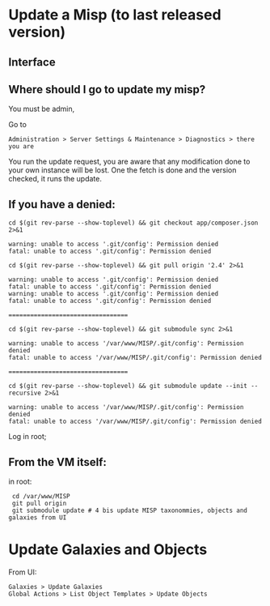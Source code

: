 # Update a Misp (to last released version)

## Interface

## Where should I go to update my misp?

You must be admin,

Go to 
~~~
Administration > Server Settings & Maintenance > Diagnostics > there you are
~~~

You run the update request, you are aware that any modification done to your own instance will be lost. One the fetch is done and the version checked, it runs the update.

## If you have a denied:

~~~
cd $(git rev-parse --show-toplevel) && git checkout app/composer.json 2>&1

warning: unable to access '.git/config': Permission denied
fatal: unable to access '.git/config': Permission denied

cd $(git rev-parse --show-toplevel) && git pull origin '2.4' 2>&1

warning: unable to access '.git/config': Permission denied
fatal: unable to access '.git/config': Permission denied
warning: unable to access '.git/config': Permission denied
fatal: unable to access '.git/config': Permission denied

=================================

cd $(git rev-parse --show-toplevel) && git submodule sync 2>&1

warning: unable to access '/var/www/MISP/.git/config': Permission denied
fatal: unable to access '/var/www/MISP/.git/config': Permission denied

=================================

cd $(git rev-parse --show-toplevel) && git submodule update --init --recursive 2>&1

warning: unable to access '/var/www/MISP/.git/config': Permission denied
fatal: unable to access '/var/www/MISP/.git/config': Permission denied
~~~

Log in root;

## From the VM itself:

in root:

~~~
 cd /var/www/MISP
 git pull origin 
 git submodule update # 4 bis update MISP taxonommies, objects and galaxies from UI
~~~

# Update Galaxies and Objects

From UI:
~~~
Galaxies > Update Galaxies
Global Actions > List Object Templates > Update Objects 
~~~




